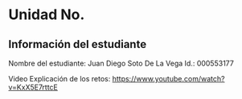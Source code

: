 # Unidad No. 
## Información del estudiante  
Nombre del estudiante:  Juan Diego Soto De La Vega
Id.: 000553177

Video Explicación de los retos: https://www.youtube.com/watch?v=KxX5E7rttcE
